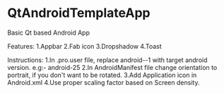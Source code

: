 # QtAndroidTemplateApp
Basic Qt based Android App 

Features:
1.Appbar
2.Fab icon
3.Dropshadow
4.Toast

Instructions:
1.In .pro.user file, replace android--1 with target android version. e.g:- android-25
2.In AndroidManifest file change orientation to portrait, if you don't want to be rotated.
3.Add Application icon in Android.xml
4.Use proper scaling factor based on Screen density.
